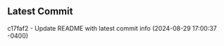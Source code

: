 
## Latest Commit
c17faf2 - Update README with latest commit info (2024-08-29 17:00:37 -0400) <Yunxi-Zhou>
